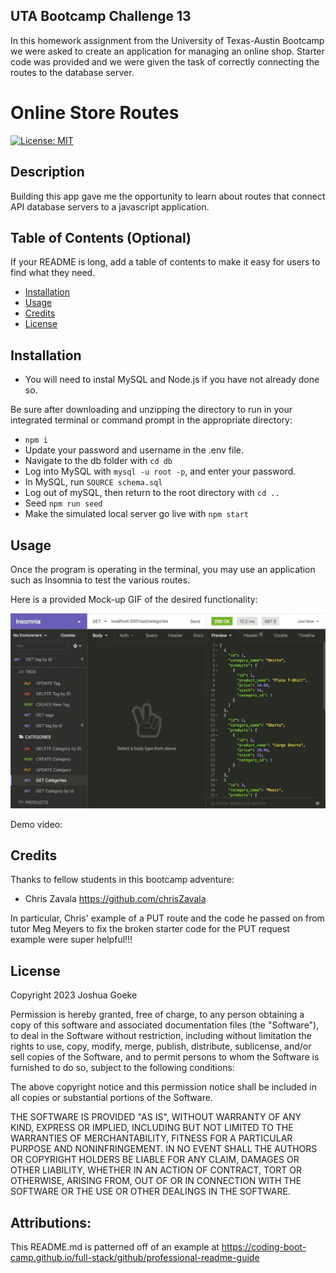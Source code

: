 ## UTA Bootcamp Challenge 13

In this homework assignment from the University of Texas-Austin Bootcamp we were asked to create an application for managing an online shop. Starter code was provided and we were given the task of correctly connecting the routes to the database server.

# Online Store Routes
[![License: MIT](https://img.shields.io/badge/License-MIT-yellow.svg)](https://opensource.org/licenses/MIT)

## Description

Building this app gave me the opportunity to learn about routes that connect API database servers to a javascript application.

## Table of Contents (Optional)

If your README is long, add a table of contents to make it easy for users to find what they need.

- [Installation](#installation)
- [Usage](#usage)
- [Credits](#credits)
- [License](#license)

## Installation

- You will need to instal MySQL and Node.js if you have not already done so.

Be sure after downloading and unzipping the directory to run in your integrated terminal or command prompt in the appropriate directory:
- ```npm i```
- Update your password and username in the .env file.
- Navigate to the db folder with ```cd db```
- Log into MySQL with ```mysql -u root -p```, and enter your password.
- In MySQL, run ```SOURCE schema.sql```
- Log out of mySQL, then return to the root directory with ```cd ..```
- Seed ```npm run seed```
- Make the simulated local server go live with ```npm start```


## Usage

Once the program is operating in the terminal, you may use an application such as Insomnia to test the various routes.

Here is a provided Mock-up GIF of the desired functionality:
    
![Bootcamp Provided GIF](./assets/13-orm-homework-demo-01.gif?raw=true)
    

Demo video:


## Credits

Thanks to fellow students in this bootcamp adventure:

- Chris Zavala https://github.com/chrisZavala

In particular, Chris' example of a PUT route and the code he passed on from tutor Meg Meyers to fix the broken starter code for the PUT request example were super helpful!!!

## License

Copyright 2023 Joshua Goeke

Permission is hereby granted, free of charge, to any person obtaining a copy of this software and associated documentation files (the "Software"), to deal in the Software without restriction, including without limitation the rights to use, copy, modify, merge, publish, distribute, sublicense, and/or sell copies of the Software, and to permit persons to whom the Software is furnished to do so, subject to the following conditions:

The above copyright notice and this permission notice shall be included in all copies or substantial portions of the Software.

THE SOFTWARE IS PROVIDED "AS IS", WITHOUT WARRANTY OF ANY KIND, EXPRESS OR IMPLIED, INCLUDING BUT NOT LIMITED TO THE WARRANTIES OF MERCHANTABILITY, FITNESS FOR A PARTICULAR PURPOSE AND NONINFRINGEMENT. IN NO EVENT SHALL THE AUTHORS OR COPYRIGHT HOLDERS BE LIABLE FOR ANY CLAIM, DAMAGES OR OTHER LIABILITY, WHETHER IN AN ACTION OF CONTRACT, TORT OR OTHERWISE, ARISING FROM, OUT OF OR IN CONNECTION WITH THE SOFTWARE OR THE USE OR OTHER DEALINGS IN THE SOFTWARE.


## Attributions:


This README.md is patterned off of an example at https://coding-boot-camp.github.io/full-stack/github/professional-readme-guide
